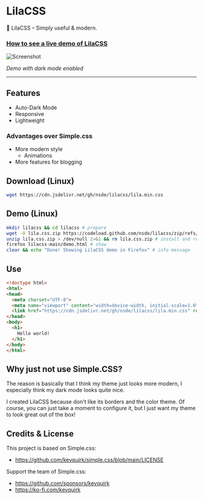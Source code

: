 # LilaCSS
🌷 LilaCSS – Simply useful & modern.

### [How to see a live demo of LilaCSS](#demo)

![Screenshot](https://i.ibb.co/KrXqFjD/image.png)

*Demo with dark mode enabled*
***

## Features
- Auto-Dark Mode
- Responsive
- Lightweight

### Advantages over Simple.css
- More modern style
  - Animations
- More features for blogging

## Download (Linux)
```sh
wget https://cdn.jsdelivr.net/gh/nsde/lilacss/lila.min.css
```

## Demo (Linux)
```sh
mkdir lilacss && cd lilacss # prepare
wget -O lila.css.zip https://codeload.github.com/nsde/lilacss/zip/refs/heads/main > /dev/null 2>&1 # download
unzip lila.css.zip > /dev/null 2>&1 && rm lila.css.zip # install and remove the unneeded zip file 
firefox lilacss-main/demo.html # show
clear && echo "Done! Showing LilaCSS demo in Firefox" # info message
```

## Use
```html
<!doctype html>
<html>
<head>
  <meta charset="UTF-8">
  <meta name="viewport" content="width=device-width, initial-scale=1.0">
  <link href="https://cdn.jsdelivr.net/gh/nsde/lilacss/lila.min.css" rel="stylesheet">
</head>
<body>
  <h1>
    Hello world!
  </h1>
</body>
</html>
```

## Why just not use Simple.CSS?
The reason is basically that I think my theme just looks more modern, I especially think my dark mode looks quite nice.  

I created LilaCSS because don't like its borders and the color theme. Of course, you can just take a moment to configure it, but I just want my theme to look great out of the box!

## Credits & License
This project is based on Simple.css:
- https://github.com/kevquirk/simple.css/blob/main/LICENSE

Support the team of Simple.css:
- https://github.com/sponsors/kevquirk
- https://ko-fi.com/kevquirk